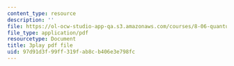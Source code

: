 ```yaml
---
content_type: resource
description: ''
file: https://ol-ocw-studio-app-qa.s3.amazonaws.com/courses/8-06-quantum-physics-iii-spring-2018/97d91d3f99ff319fab8cb406e3e798fc_5s6rUYpVYjg.pdf
file_type: application/pdf
resourcetype: Document
title: 3play pdf file
uid: 97d91d3f-99ff-319f-ab8c-b406e3e798fc
---
```

